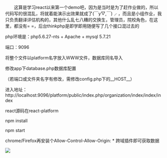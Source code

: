 &emsp;&emsp;这算是学习react以来第一个demo吧，因为是当时是为了赶作业做的，所以代码写的很混乱，将就着能演示出效果就成了(￣y▽,￣)╭ ，而且是小组作业，我只负责翻译评估机构的，其他什么乱七八糟的交换生，管理员，院校角色，在这里，都没有= =，后台thinkphp是即学即用随便写了几个接口混过去的

php环境是：php5.6.27-nts + Apache + mysql 5.7.21

端口：9096

将整个文件以platform名字放入WWW文件，数据库同名导入

修改app下database.php数据库配置

（若端口或文件夹名字有修改，需修改config.php下的__HOST__）

进入地址：http://localhost:9096/platform/public/index.php/organization/index/index/index

react源码在react-platform

npm install

npm start

chrome/Firefox再安装个Allow-Control-Allow-Origin: * 跨域插件即可获取数据

![](https://github.com/Y-qwq/assess-organization/blob/master/%E5%9B%BE.png)  
